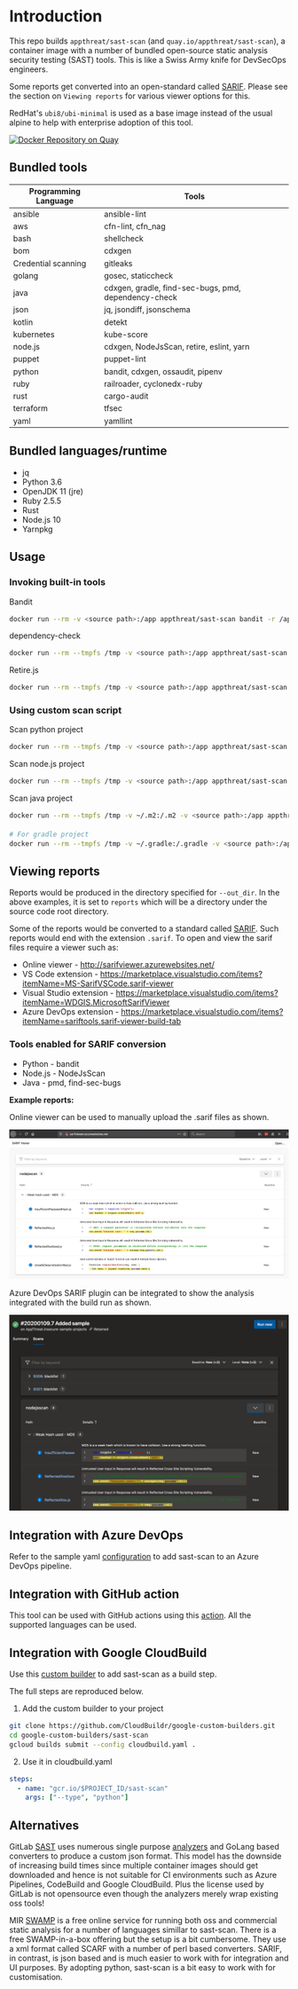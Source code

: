 # Introduction

This repo builds `appthreat/sast-scan` (and `quay.io/appthreat/sast-scan`), a container image with a number of bundled open-source static analysis security testing (SAST) tools. This is like a Swiss Army knife for DevSecOps engineers.

Some reports get converted into an open-standard called [SARIF](https://sarifweb.azurewebsites.net/). Please see the section on `Viewing reports` for various viewer options for this.

RedHat's `ubi8/ubi-minimal` is used as a base image instead of the usual alpine to help with enterprise adoption of this tool.

[![Docker Repository on Quay](https://quay.io/repository/appthreat/sast-scan/status "Docker Repository on Quay")](https://quay.io/repository/appthreat/sast-scan)

## Bundled tools

| Programming Language | Tools                                                |
| -------------------- | ---------------------------------------------------- |
| ansible              | ansible-lint                                         |
| aws                  | cfn-lint, cfn_nag                                    |
| bash                 | shellcheck                                           |
| bom                  | cdxgen                                               |
| Credential scanning  | gitleaks                                             |
| golang               | gosec, staticcheck                                   |
| java                 | cdxgen, gradle, find-sec-bugs, pmd, dependency-check |
| json                 | jq, jsondiff, jsonschema                             |
| kotlin               | detekt                                               |
| kubernetes           | kube-score                                           |
| node.js              | cdxgen, NodeJsScan, retire, eslint, yarn             |
| puppet               | puppet-lint                                          |
| python               | bandit, cdxgen, ossaudit, pipenv                     |
| ruby                 | railroader, cyclonedx-ruby                           |
| rust                 | cargo-audit                                          |
| terraform            | tfsec                                                |
| yaml                 | yamllint                                             |

## Bundled languages/runtime

- jq
- Python 3.6
- OpenJDK 11 (jre)
- Ruby 2.5.5
- Rust
- Node.js 10
- Yarnpkg

## Usage

### Invoking built-in tools

Bandit

```bash
docker run --rm -v <source path>:/app appthreat/sast-scan bandit -r /app
```

dependency-check

```bash
docker run --rm --tmpfs /tmp -v <source path>:/app appthreat/sast-scan /opt/dependency-check/bin/dependency-check.sh -s /app
```

Retire.js

```bash
docker run --rm --tmpfs /tmp -v <source path>:/app appthreat/sast-scan retire -p --path /app
```

### Using custom scan script

Scan python project

```bash
docker run --rm --tmpfs /tmp -v <source path>:/app appthreat/sast-scan scan --src /app --type python --out_dir /app/reports
```

Scan node.js project

```bash
docker run --rm --tmpfs /tmp -v <source path>:/app appthreat/sast-scan scan --src /app --type nodejs --out_dir /app/reports
```

Scan java project

```bash
docker run --rm --tmpfs /tmp -v ~/.m2:/.m2 -v <source path>:/app appthreat/sast-scan scan --src /app --type java --out_dir /app/reports

# For gradle project
docker run --rm --tmpfs /tmp -v ~/.gradle:/.gradle -v <source path>:/app appthreat/sast-scan scan --src /app --type java --out_dir /app/reports
```

## Viewing reports

Reports would be produced in the directory specified for `--out_dir`. In the above examples, it is set to `reports` which will be a directory under the source code root directory.

Some of the reports would be converted to a standard called [SARIF](https://sarifweb.azurewebsites.net/). Such reports would end with the extension `.sarif`. To open and view the sarif files require a viewer such as:

- Online viewer - http://sarifviewer.azurewebsites.net/
- VS Code extension - https://marketplace.visualstudio.com/items?itemName=MS-SarifVSCode.sarif-viewer
- Visual Studio extension - https://marketplace.visualstudio.com/items?itemName=WDGIS.MicrosoftSarifViewer
- Azure DevOps extension - https://marketplace.visualstudio.com/items?itemName=sariftools.sarif-viewer-build-tab

### Tools enabled for SARIF conversion

- Python - bandit
- Node.js - NodeJsScan
- Java - pmd, find-sec-bugs

**Example reports:**

Online viewer can be used to manually upload the .sarif files as shown.

![Online viewer](docs/sarif-online-viewer.png)

Azure DevOps SARIF plugin can be integrated to show the analysis integrated with the build run as shown.

![Azure DevOps integration](docs/azure-devops.png)

## Integration with Azure DevOps

Refer to the sample yaml [configuration](docs/azure-pipelines.yml.sample) to add sast-scan to an Azure DevOps pipeline.

## Integration with GitHub action

This tool can be used with GitHub actions using this [action](https://github.com/marketplace/actions/sast-scan). All the supported languages can be used.

## Integration with Google CloudBuild

Use this [custom builder](https://github.com/CloudBuildr/google-custom-builders/tree/master/sast-scan) to add sast-scan as a build step.

The full steps are reproduced below.

1. Add the custom builder to your project

```bash
git clone https://github.com/CloudBuildr/google-custom-builders.git
cd google-custom-builders/sast-scan
gcloud builds submit --config cloudbuild.yaml .
```

2. Use it in cloudbuild.yaml

```yaml
steps:
  - name: "gcr.io/$PROJECT_ID/sast-scan"
    args: ["--type", "python"]
```

## Alternatives

GitLab [SAST](https://docs.gitlab.com/ee/user/application_security/sast/) uses numerous single purpose [analyzers](https://gitlab.com/gitlab-org/security-products/analyzers) and GoLang based converters to produce a custom json format. This model has the downside of increasing build times since multiple container images should get downloaded and hence is not suitable for CI environments such as Azure Pipelines, CodeBuild and Google CloudBuild. Plus the license used by GitLab is not opensource even though the analyzers merely wrap existing oss tools!

MIR [SWAMP](https://www.mir-swamp.org/) is a free online service for running both oss and commercial static analysis for a number of languages simillar to sast-scan. There is a free SWAMP-in-a-box offering but the setup is a bit cumbersome. They use a xml format called SCARF with a number of perl based converters. SARIF, in contrast, is json based and is much easier to work with for integration and UI purposes. By adopting python, sast-scan is a bit easy to work with for customisation.
